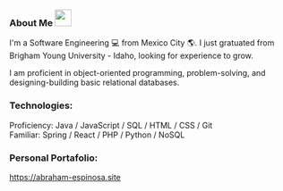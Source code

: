 ### About Me <img src="https://media.giphy.com/media/hvRJCLFzcasrR4ia7z/giphy.gif" width="30px"/>
I'm a Software Engineering 💻 from Mexico City 🌎. I just gratuated from Brigham Young University - Idaho, looking for experience to grow.

I am proficient in object-oriented programming, problem-solving, and designing-building basic relational databases.
<br>

### Technologies:
Proficiency: Java / JavaScript / SQL / HTML / CSS / Git  
Familiar: Spring / React / PHP / Python / NoSQL
<br>

### Personal Portafolio:
https://abraham-espinosa.site

